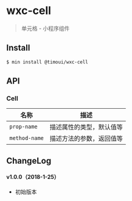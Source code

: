 # wxc-cell

> 单元格 - 小程序组件

## Install

``` bash
$ min install @timoui/wxc-cell
```


## API

### Cell

| 名称                  | 描述                         |
|----------------------|------------------------------|
|`prop-name`           | 描述属性的类型，默认值等         |
|`method-name`         | 描述方法的参数，返回值等         |

## ChangeLog

#### v1.0.0（2018-1-25）

- 初始版本
